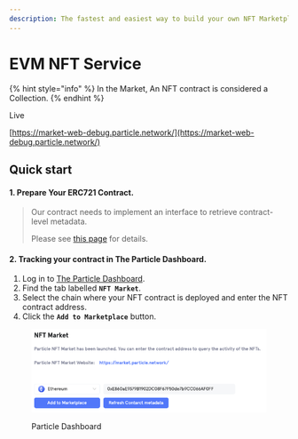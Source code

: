 ```yaml
---
description: The fastest and easiest way to build your own NFT Marketplace without limits
---
```


# EVM NFT Service

{% hint style="info" %}
In the Market, An NFT contract is considered a Collection.
{% endhint %}

Live

[https://market-web-debug.particle.network/](https://market-web-debug.particle.network/)

## Quick start

#### 1. Prepare Your ERC721 Contract.

> Our contract needs to implement an interface to retrieve contract-level metadata.
>
> Please see [this page](configure-your-contract.md) for details.

#### 2. Tracking your contract in The Particle Dashboard.

1. Log in to [The Particle Dashboard](https://dashboard.particle.network/).
2. Find the tab labelled **`NFT Market`**.
3. Select the chain where your NFT contract is deployed and enter the NFT contract address.
4. Click the **`Add to Marketplace`** button.

<figure><img src="../../.gitbook/assets/a&#x27;a&#x27;a.png" alt=""><figcaption><p>Particle Dashboard</p></figcaption></figure>

